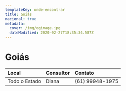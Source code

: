 ```yaml
---
templateKey: onde-encontrar
title: Goiás
nacional: true
metadata:
  cover: /img/ogimage.jpg
  dateModified: 2020-02-27T18:35:34.587Z
---
```

# Goiás

| Local         | Consultor | Contato         |
| :------------ | :-------- | :-------------- |
| Todo o Estado | Diana     | (61) 99948-1975 |
